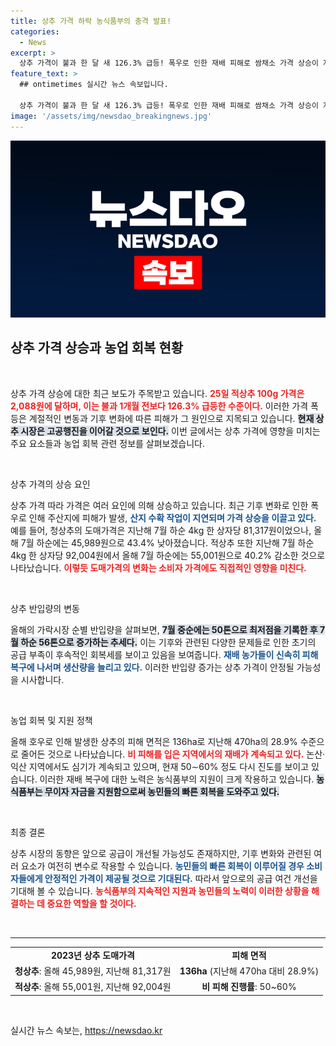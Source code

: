 ```yaml
---
title: 상추 가격 하락 농식품부의 충격 발표!
categories:
  - News
excerpt: >
  상추 가격이 불과 한 달 새 126.3% 급등! 폭우로 인한 재배 피해로 쌈채소 가격 상승이 지속될 전망이다. 공급 안정화는 8월 중순 후 가능할 듯. 클릭하여 자세히 확인하세요!
feature_text: >
  ## ontimetimes 실시간 뉴스 속보입니다.

  상추 가격이 불과 한 달 새 126.3% 급등! 폭우로 인한 재배 피해로 쌈채소 가격 상승이 지속될 전망이다. 공급 안정화는 8월 중순 후 가능할 듯. 클릭하여 자세히 확인하세요!
image: '/assets/img/newsdao_breakingnews.jpg'
---
```


<p><img src="/assets/img/newsdao_breakingnews.jpg" alt="ontimetimes 속보" /></p>

<h2 data-ke-size="size26">상추 가격 상승과 농업 회복 현황</h2>

<p data-ke-size="size16">&nbsp;</p>

<p>상추 가격 상승에 대한 최근 보도가 주목받고 있습니다. <b><span style="color: #ee2323;">25일 적상추 100g 가격은 2,088원에 달하며, 이는 불과 1개월 전보다 126.3% 급등한 수준이다.</span></b> 이러한 가격 폭등은 계절적인 변동과 기후 변화에 따른 피해가 그 원인으로 지목되고 있습니다. <b><span style="background-color: #21538527;">현재 상추 시장은 고공행진을 이어갈 것으로 보인다.</span></b> 이번 글에서는 상추 가격에 영향을 미치는 주요 요소들과 농업 회복 관련 정보를 살펴보겠습니다.</p>

<p data-ke-size="size16">&nbsp;</p>

<p>상추 가격의 상승 요인</p>

<p>상추 가격 따라 가격은 여러 요인에 의해 상승하고 있습니다. 최근 기후 변화로 인한 폭우로 인해 주산지에 피해가 발생, <b><span style="color: #1a5490;">산지 수확 작업이 지연되며 가격 상승을 이끌고 있다.</span></b> 예를 들어, 청상추의 도매가격은 지난해 7월 하순 4kg 한 상자당 81,317원이었으나, 올해 7월 하순에는 45,989원으로 43.4% 낮아졌습니다. 적상추 또한 지난해 7월 하순 4kg 한 상자당 92,004원에서 올해 7월 하순에는 55,001원으로 40.2% 감소한 것으로 나타났습니다. <b><span style="color: #ee2323;">이렇듯 도매가격의 변화는 소비자 가격에도 직접적인 영향을 미친다.</span></b></p>

<p data-ke-size="size16">&nbsp;</p>

<p>상추 반입량의 변동</p>

<p>올해의 가락시장 순별 반입량을 살펴보면, <b><span style="background-color: #21538527;">7월 중순에는 50톤으로 최저점을 기록한 후 7월 하순 56톤으로 증가하는 추세다.</span></b> 이는 기후와 관련된 다양한 문제들로 인한 초기의 공급 부족이 후속적인 회복세를 보이고 있음을 보여줍니다. <b><span style="color: #1a5490;">재배 농가들이 신속히 피해 복구에 나서며 생산량을 늘리고 있다.</span></b> 이러한 반입량 증가는 상추 가격이 안정될 가능성을 시사합니다.</p>

<p data-ke-size="size16">&nbsp;</p>

<p>농업 회복 및 지원 정책</p>

<p>올해 호우로 인해 발생한 상추의 피해 면적은 136ha로 지난해 470ha의 28.9% 수준으로 줄어든 것으로 나타났습니다. <b><span style="color: #ee2323;">비 피해를 입은 지역에서의 재배가 계속되고 있다.</span></b> 논산·익산 지역에서도 심기가 계속되고 있으며, 현재 50∼60% 정도 다시 진도를 보이고 있습니다. 이러한 재배 복구에 대한 노력은 농식품부의 지원이 크게 작용하고 있습니다. <b><span style="background-color: #21538527;">농식품부는 무이자 자금을 지원함으로써 농민들의 빠른 회복을 도와주고 있다.</span></b></p>

<p data-ke-size="size16">&nbsp;</p>

<p>최종 결론</p>

<p>상추 시장의 동향은 앞으로 공급이 개선될 가능성도 존재하지만, 기후 변화와 관련된 여러 요소가 여전히 변수로 작용할 수 있습니다. <b><span style="color: #1a5490;">농민들의 빠른 회복이 이루어질 경우 소비자들에게 안정적인 가격이 제공될 것으로 기대된다.</span></b> 따라서 앞으로의 공급 여건 개선을 기대해 볼 수 있습니다. <b><span style="color: #ee2323;">농식품부의 지속적인 지원과 농민들의 노력이 이러한 상황을 해결하는 데 중요한 역할을 할 것이다.</span></b></p>

<p data-ke-size="size16">&nbsp;</p>

<hr>

<table style="width: 100%; border-collapse: collapse;">
    <tr>
        <td style="text-align: center; height: 17px;"><b>2023년 상추 도매가격</b></td>
        <td style="text-align: center; height: 17px;"><b>피해 면적</b></td>
    </tr>
    <tr>
        <td style="text-align: center; height: 17px;"><b>청상추</b>: 올해 45,989원, 지난해 81,317원</td>
        <td style="text-align: center; height: 17px;"><b>136ha</b> (지난해 470ha 대비 28.9%)</td>
    </tr>
    <tr>
        <td style="text-align: center; height: 17px;"><b>적상추</b>: 올해 55,001원, 지난해 92,004원</td>
        <td style="text-align: center; height: 17px;"><b>비 피해 진행률</b>: 50~60%</td>
    </tr>
</table>

<p data-ke-size="size16">&nbsp;</p>
실시간 뉴스 속보는, <a href="https://newsdao.kr" rel="dofollow">https://newsdao.kr</a>


